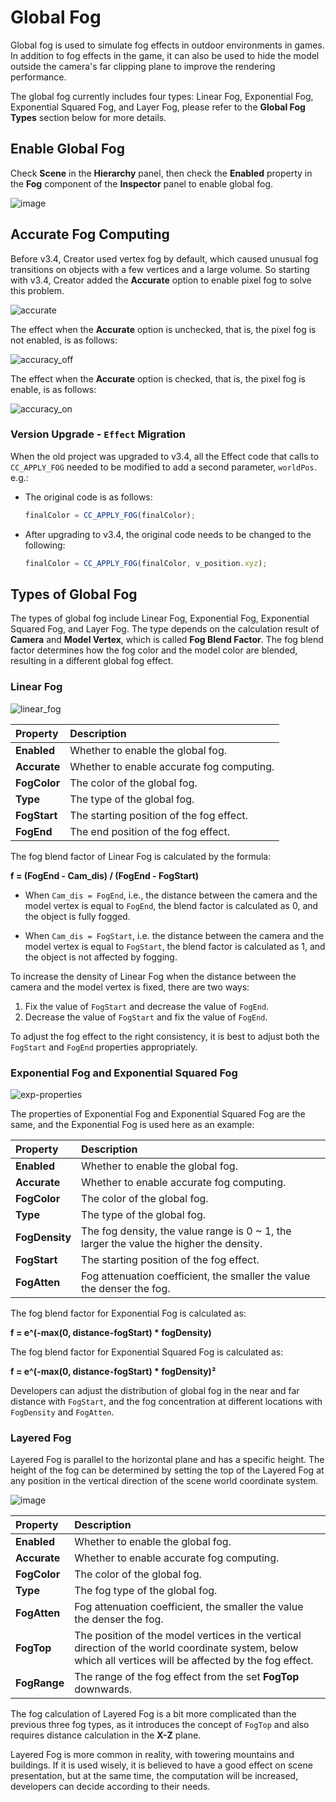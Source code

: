 # Global Fog

Global fog is used to simulate fog effects in outdoor environments in games. In addition to fog effects in the game, it can also be used to hide the model outside the camera's far clipping plane to improve the rendering performance.

The global fog currently includes four types: Linear Fog, Exponential Fog, Exponential Squared Fog, and Layer Fog, please refer to the **Global Fog Types** section below for more details.

## Enable Global Fog

Check **Scene** in the **Hierarchy** panel, then check the **Enabled** property in the **Fog** component of the **Inspector** panel to enable global fog.

![image](./fog/enable-fog.png)

## Accurate Fog Computing

Before v3.4, Creator used vertex fog by default, which caused unusual fog transitions on objects with a few vertices and a large volume. So starting with v3.4, Creator added the **Accurate** option to enable pixel fog to solve this problem.

![accurate](./fog/accurate.png)

The effect when the **Accurate** option is unchecked, that is, the pixel fog is not enabled, is as follows:

![accuracy_off](./fog/accuracy_off.png)

The effect when the **Accurate** option is checked, that is, the pixel fog is enable, is as follows:

![accuracy_on](./fog/accuracy_on.png)

### Version Upgrade - `Effect` Migration

When the old project was upgraded to v3.4, all the Effect code that calls to `CC_APPLY_FOG` needed to be modified to add a second parameter, `worldPos`. e.g.:

- The original code is as follows:

    ```ts
    finalColor = CC_APPLY_FOG(finalColor);
    ```

- After upgrading to v3.4, the original code needs to be changed to the following:

    ```ts
    finalColor = CC_APPLY_FOG(finalColor, v_position.xyz);
    ```

## Types of Global Fog

The types of global fog include Linear Fog, Exponential Fog, Exponential Squared Fog, and Layer Fog. The type depends on the calculation result of **Camera** and **Model Vertex**, which is called **Fog Blend Factor**. The fog blend factor determines how the fog color and the model color are blended, resulting in a different global fog effect.

### Linear Fog

![linear_fog](./fog/linear_fog.png)

| Property | Description |
| :--- | :--- |
| **Enabled**  | Whether to enable the global fog. |
| **Accurate** | Whether to enable accurate fog computing. |
| **FogColor** | The color of the global fog. |
| **Type**     | The type of the global fog. |
| **FogStart** | The starting position of the fog effect. |
| **FogEnd**   | The end position of the fog effect. |

The fog blend factor of Linear Fog is calculated by the formula:

**f = (FogEnd - Cam_dis) / (FogEnd - FogStart)**

- When `Cam_dis = FogEnd`, i.e., the distance between the camera and the model vertex is equal to `FogEnd`, the blend factor is calculated as 0, and the object is fully fogged.

- When `Cam_dis = FogStart`, i.e. the distance between the camera and the model vertex is equal to `FogStart`, the blend factor is calculated as 1, and the object is not affected by fogging.

To increase the density of Linear Fog when the distance between the camera and the model vertex is fixed, there are two ways:

1. Fix the value of `FogStart` and decrease the value of `FogEnd`.
2. Decrease the value of `FogStart` and fix the value of `FogEnd`.

To adjust the fog effect to the right consistency, it is best to adjust both the `FogStart` and `FogEnd` properties appropriately.

### Exponential Fog and Exponential Squared Fog

![exp-properties](./fog/exp-properties.png)

The properties of Exponential Fog and Exponential Squared Fog are the same, and the Exponential Fog is used here as an example:

| Property | Description |
| :--- | :--- |
| **Enabled**    | Whether to enable the global fog. |
| **Accurate**   | Whether to enable accurate fog computing. |
| **FogColor**   | The color of the global fog. |
| **Type**       | The type of the global fog. |
| **FogDensity** | The fog density, the value range is 0 ~ 1, the larger the value the higher the density. |
| **FogStart**   | The starting position of the fog effect. |
| **FogAtten**   | Fog attenuation coefficient, the smaller the value the denser the fog. |

The fog blend factor for Exponential Fog is calculated as:

**f = e^(-max(0, distance-fogStart) * fogDensity)**

The fog blend factor for Exponential Squared Fog is calculated as:

**f = e^(-max(0, distance-fogStart) * fogDensity)²**

Developers can adjust the distribution of global fog in the near and far distance with `FogStart`, and the fog concentration at different locations with `FogDensity` and `FogAtten`.

### Layered Fog

Layered Fog is parallel to the horizontal plane and has a specific height. The height of the fog can be determined by setting the top of the Layered Fog at any position in the vertical direction of the scene world coordinate system.

![image](./fog/layerfog.png)

| Property | Description |
| :--- | :--- |
| **Enabled**  | Whether to enable the global fog. |
| **Accurate** | Whether to enable accurate fog computing. |
| **FogColor** | The color of the global fog. |
| **Type**     | The fog type of the global fog. |
| **FogAtten** | Fog attenuation coefficient, the smaller the value the denser the fog. |
| **FogTop**   | The position of the model vertices in the vertical direction of the world coordinate system, below which all vertices will be affected by the fog effect. |
| **FogRange** | The range of the fog effect from the set **FogTop** downwards. |

The fog calculation of Layered Fog is a bit more complicated than the previous three fog types, as it introduces the concept of `FogTop` and also requires distance calculation in the **X-Z** plane.

Layered Fog is more common in reality, with towering mountains and buildings. If it is used wisely, it is believed to have a good effect on scene presentation, but at the same time, the computation will be increased, developers can decide according to their needs.
